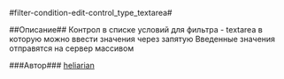 #filter-condition-edit-control_type_textarea#

##Описание##
Контрол в списке условий для фильтра - textarea в которую можно ввести значения через запятую
Введенные значения отправятся на сервер массивом

###Автор###
[heliarian ](https://staff.yandex-team.ru/heliarian )
